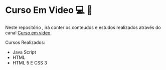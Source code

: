 # Curso Em Video :computer: :book:
 Neste repositório , irá conter os conteudos e estudos realizados através do canal [Curso em video](https://www.youtube.com/user/cursosemvideo).

Cursos Realizados:
- Java Script
- HTML 
- HTML 5 E CSS 3

